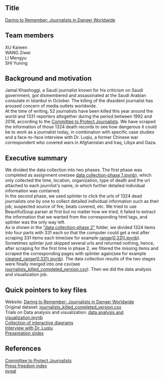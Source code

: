 ## Title
[Daring to Remember: Journalists in Danger Worldwide](https://ivywang958.github.io/WarAndPeace/)


## Team members
XU Kaiwen  
WANG Ziwei  
LI Mengyu  
SHI Yuning  


## Background and motivation
Jamal Khashoggi, a Saudi journalist known for his criticism on Saudi government, got dismembered
and assassinated at the Saudi Arabian consulate in Istanbul in October. The killing of the dissident
journalist has aroused concern of media outlets worldwide.  
At the time of writing, 52 journalists have been killed this year around the world and 1331 reporters
altogether during the period between 1992 and 2018, according to the [Committee to Protect Journalists](https://cpj.org/). We have scraped the information of those 1324 death records to see
how dangerous it could be to work as a journalist today, in combination with specific case studies
and a face-to-face interview with Dr. Luqiu, a former Chinese war correspondent who covered wars
in Afghanistan and Iraq, Libya and Gaza.


## Executive summary
We divided the data collection into two phases. The first phase was completed as assignment one(see [data collection-phase 1.ipynb](https://github.com/kaiwenxu94/Journalists-Killed/blob/master/data%20collection-phase%201.ipynb)), which only collected the time, location, organization, type of death and the url attached to each journlist's name, in which further detailed individual information was contained.  
In the second phase, we used splinter to click the urls of 1324 dead journalists one by one to collect detailed individual information such as their job, suspected source of fire, beats covered, etc. We tried to use BeautifulSoup parser at first but no matter how we tried, it failed to extract the information that we wanted from the corresponding html tags, and splinter was the only way left.  
As is shown in the ["data collection-phase 2"](https://github.com/kaiwenxu94/Journalists-Killed/tree/master/data%20collection-phase%202) folder, we divided 1324 items into four parts with 331 each so that the computer could get a rest after scraping 331 items each time(see for example [range(0,331).ipynb](https://github.com/kaiwenxu94/Journalists-Killed/blob/master/data%20collection-phase%202/range(0%2C331).ipynb)). Sometimes splinter just skipped several urls and returned nothing, hence, after scraping for the first time in phase 2, we filtered the missing items and scraped the corresponding pages with splinter again(see for example [cleaned_range(0,331).ipynb](https://github.com/kaiwenxu94/Journalists-Killed/blob/master/data%20collection-phase%202/clean_range(0%2C331).ipynb)). 
The data collection results of the two stages were finally merged into one csv(see [journalists_killed_completed_version.csv](https://github.com/kaiwenxu94/Journalists-Killed/blob/master/journalists_killed_completed_version.csv)). Then we did the data analysis and visualization job.


## Quick pointers to key files
Website: [Daring to Remember: Journalists in Danger Worldwide](https://ivywang958.github.io/WarAndPeace/)  
Original dataset: [journalists_killed_completed_version.csv](https://github.com/kaiwenxu94/Journalists-Killed/blob/master/journalists_killed_completed_version.csv)  
Trials on Data analysis and visualization: [data analysis and visualization.ipynb](https://github.com/kaiwenxu94/Journalists-Killed/blob/master/data%20analysis%20and%20visualization.ipynb)  
[Collection of interactive diagrams](http://nbviewer.jupyter.org/github/kaiwenxu94/Journalists-Killed/blob/master/Interactive%20Diagram.ipynb)  
[Interview with Dr. Luqiu](https://www.youtube.com/embed/jzmI6e1LB4c)  
[Presentation slides](https://drive.google.com/file/d/1HXykljU1yxa2rc7zAWVzolKM6WfaJYhd/view?usp=sharing)


## References
[Committee to Protect Journalists](https://cpj.org/)  
[Press freedom index](https://en.wikipedia.org/wiki/Press_Freedom_Index)  
[pygal](http://www.pygal.org/en/stable/index.html)
